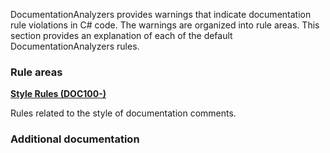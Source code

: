 DocumentationAnalyzers provides warnings that indicate documentation rule violations in C# code. The warnings are organized into rule areas. This section provides an explanation of each of the default DocumentationAnalyzers rules. 

### Rule areas

**[Style Rules (DOC100-)](docs/StyleRules.md)**

Rules related to the style of documentation comments.

### Additional documentation
